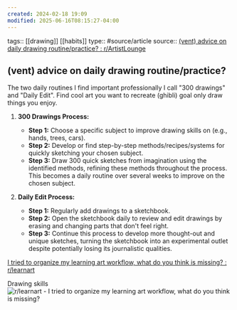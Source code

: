```yaml
---
created: 2024-02-18 19:09
modified: 2025-06-16T08:15:27-04:00
---
```

tags::  [[drawing]] [[habits]]
type:: #source/article 
source::  [(vent) advice on daily drawing routine/practice? : r/ArtistLounge](https://www.reddit.com/r/ArtistLounge/comments/mu3tsw/vent_advice_on_daily_drawing_routinepractice/)
## (vent) advice on daily drawing routine/practice?

The two daily routines I find important professionally I call "300 drawings" and "Daily Edit".
Find cool art you want to recreate (ghibli) goal only draw things you enjoy.

1. **300 Drawings Process:**
   - **Step 1:** Choose a specific subject to improve drawing skills on (e.g., hands, trees, cars).
   - **Step 2:** Develop or find step-by-step methods/recipes/systems for quickly sketching your chosen subject.
   - **Step 3:** Draw 300 quick sketches from imagination using the identified methods, refining these methods throughout the process. This becomes a daily routine over several weeks to improve on the chosen subject.

2. **Daily Edit Process:**
   - **Step 1:** Regularly add drawings to a sketchbook.
   - **Step 2:** Open the sketchbook daily to review and edit drawings by erasing and changing parts that don't feel right.
   - **Step 3:** Continue this process to develop more thought-out and unique sketches, turning the sketchbook into an experimental outlet despite potentially losing its journalistic qualities.



[I tried to organize my learning art workflow, what do you think is missing? : r/learnart](https://www.reddit.com/r/learnart/comments/84ibja/i_tried_to_organize_my_learning_art_workflow_what/)


Drawing skills
![r/learnart - I tried to organize my learning art workflow, what do you think is missing?](https://preview.redd.it/ojdes618ltl01.png?width=640&crop=smart&auto=webp&s=be7709c2f7d5d28e0b9a293139f350cd85427b5b)
